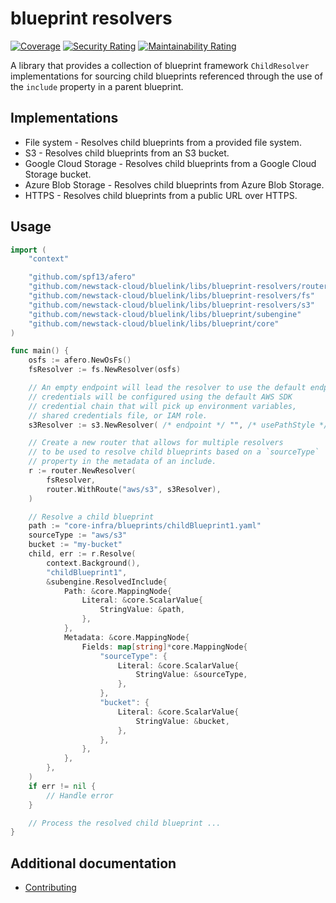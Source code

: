 # blueprint resolvers

[![Coverage](https://sonarcloud.io/api/project_badges/measure?project=newstack-cloud_bluelink-blueprint-resolvers&metric=coverage)](https://sonarcloud.io/summary/new_code?id=newstack-cloud_bluelink-blueprint-resolvers)
[![Security Rating](https://sonarcloud.io/api/project_badges/measure?project=newstack-cloud_bluelink-blueprint-resolvers&metric=security_rating)](https://sonarcloud.io/summary/new_code?id=newstack-cloud_bluelink-blueprint-resolvers)
[![Maintainability Rating](https://sonarcloud.io/api/project_badges/measure?project=newstack-cloud_bluelink-blueprint-resolvers&metric=sqale_rating)](https://sonarcloud.io/summary/new_code?id=newstack-cloud_bluelink-blueprint-resolvers)

A library that provides a collection of blueprint framework `ChildResolver` implementations for sourcing child blueprints referenced through the use of the `include` property in a parent blueprint.

## Implementations

- File system - Resolves child blueprints from a provided file system.
- S3 - Resolves child blueprints from an S3 bucket.
- Google Cloud Storage - Resolves child blueprints from a Google Cloud Storage bucket.
- Azure Blob Storage - Resolves child blueprints from Azure Blob Storage.
- HTTPS - Resolves child blueprints from a public URL over HTTPS.

## Usage

```go
import (
    "context"

	"github.com/spf13/afero"
    "github.com/newstack-cloud/bluelink/libs/blueprint-resolvers/router"
    "github.com/newstack-cloud/bluelink/libs/blueprint-resolvers/fs"
    "github.com/newstack-cloud/bluelink/libs/blueprint-resolvers/s3"
    "github.com/newstack-cloud/bluelink/libs/blueprint/subengine"
    "github.com/newstack-cloud/bluelink/libs/blueprint/core"
)

func main() {
    osfs := afero.NewOsFs()
    fsResolver := fs.NewResolver(osfs)

    // An empty endpoint will lead the resolver to use the default endpoint,
    // credentials will be configured using the default AWS SDK
    // credential chain that will pick up environment variables,
    // shared credentials file, or IAM role.
    s3Resolver := s3.NewResolver( /* endpoint */ "", /* usePathStyle */ false)

    // Create a new router that allows for multiple resolvers
    // to be used to resolve child blueprints based on a `sourceType`
    // property in the metadata of an include.
    r := router.NewResolver(
        fsResolver,
        router.WithRoute("aws/s3", s3Resolver),
    )

    // Resolve a child blueprint
    path := "core-infra/blueprints/childBlueprint1.yaml"
    sourceType := "aws/s3"
    bucket := "my-bucket"
    child, err := r.Resolve(
        context.Background(),
        "childBlueprint1",
        &subengine.ResolvedInclude{
            Path: &core.MappingNode{
                Literal: &core.ScalarValue{
                    StringValue: &path,
                },
            },
            Metadata: &core.MappingNode{
                Fields: map[string]*core.MappingNode{
                    "sourceType": {
                        Literal: &core.ScalarValue{
                            StringValue: &sourceType,
                        },
                    },
                    "bucket": {
                        Literal: &core.ScalarValue{
                            StringValue: &bucket,
                        },
                    },
                },
            },
        },
    )
    if err != nil {
        // Handle error
    }

    // Process the resolved child blueprint ...
}
```

## Additional documentation

- [Contributing](docs/CONTRIBUTING.md)
